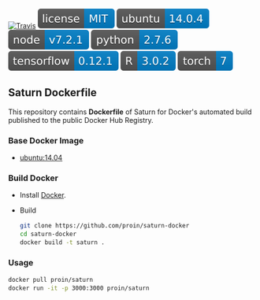 [![Travis](https://img.shields.io/travis/rust-lang/rust.svg)]()
[![license](badge/license.svg)]()
[![ubuntu](badge/ubuntu.svg)]()
[![node](badge/node.svg)]()
[![python](badge/python.svg)]()
[![tensorflow](badge/tensorflow.svg)]()
[![r](badge/R.svg)]()
[![torch](badge/torch.svg)]()


## Saturn Dockerfile

This repository contains **Dockerfile** of Saturn for Docker's automated build published to the public Docker Hub Registry.

### Base Docker Image

- [ubuntu:14.04](https://registry.hub.docker.com/u/library/ubuntu/)

### Build Docker

- Install [Docker](https://www.docker.com).

- Build

    ```bash
    git clone https://github.com/proin/saturn-docker
    cd saturn-docker
    docker build -t saturn .
    ```

### Usage

```bash
docker pull proin/saturn
docker run -it -p 3000:3000 proin/saturn
```
